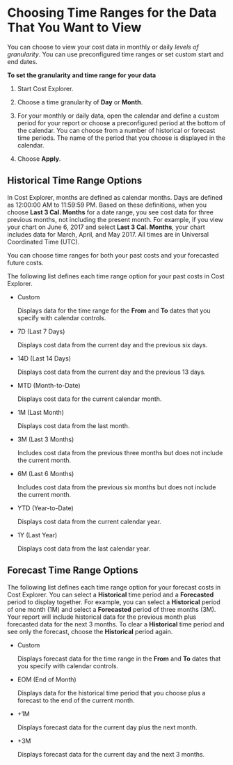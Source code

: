 # Choosing Time Ranges for the Data That You Want to View<a name="timerange"></a>

You can choose to view your cost data in monthly or daily *levels of granularity*\. You can use preconfigured time ranges or set custom start and end dates\. 

**To set the granularity and time range for your data**

1. Start Cost Explorer\.

1. Choose a time granularity of **Day** or **Month**\. 

1. For your monthly or daily data, open the calendar and define a custom period for your report or choose a preconfigured period at the bottom of the calendar\. You can choose from a number of historical or forecast time periods\. The name of the period that you choose is displayed in the calendar\.

1. Choose **Apply**\.

## Historical Time Range Options<a name="timerangeref"></a>

In Cost Explorer, months are defined as calendar months\. Days are defined as 12:00:00 AM to 11:59:59 PM\. Based on these definitions, when you choose **Last 3 Cal\. Months** for a date range, you see cost data for three previous months, not including the present month\. For example, if you view your chart on June 6, 2017 and select **Last 3 Cal\. Months**, your chart includes data for March, April, and May 2017\. All times are in Universal Coordinated Time \(UTC\)\. 

You can choose time ranges for both your past costs and your forecasted future costs\.

The following list defines each time range option for your past costs in Cost Explorer\. 

+ Custom

  Displays data for the time range for the **From** and **To** dates that you specify with calendar controls\.

+ 7D \(Last 7 Days\)

  Displays cost data from the current day and the previous six days\. 

+ 14D \(Last 14 Days\)

  Displays cost data from the current day and the previous 13 days\.

+ MTD \(Month\-to\-Date\)

  Displays cost data for the current calendar month\. 

+ 1M \(Last Month\)

  Displays cost data from the last month\.

+ 3M \(Last 3 Months\)

  Includes cost data from the previous three months but does not include the current month\.

+ 6M \(Last 6 Months\)

  Includes cost data from the previous six months but does not include the current month\.

+ YTD \(Year\-to\-Date\)

  Displays cost data from the current calendar year\.

+ 1Y \(Last Year\)

  Displays cost data from the last calendar year\.

## Forecast Time Range Options<a name="timerangereforecast"></a>

The following list defines each time range option for your forecast costs in Cost Explorer\. You can select a **Historical** time period and a **Forecasted** period to display together\. For example, you can select a **Historical** period of one month \(1M\) and select a **Forecasted** period of three months \(3M\)\. Your report will include historical data for the previous month plus forecasted data for the next 3 months\. To clear a **Historical** time period and see only the forecast, choose the **Historical** period again\. 

+ Custom

  Displays forecast data for the time range in the **From** and **To** dates that you specify with calendar controls\.

+ EOM \(End of Month\)

  Displays data for the historical time period that you choose plus a forecast to the end of the current month\.

+ \+1M

  Displays forecast data for the current day plus the next month\.

+ \+3M

  Displays forecast data for the current day and the next 3 months\.